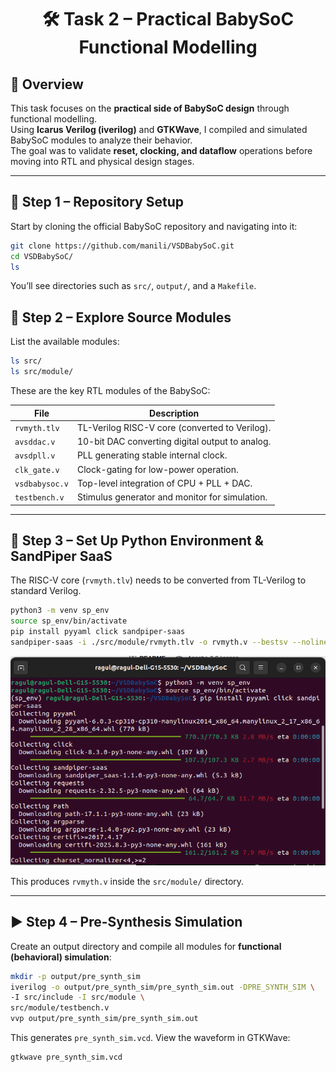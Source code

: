 <div align="center"> <h1>🛠️ Task 2 – Practical BabySoC Functional Modelling </h1></div>

## 📌 Overview  
This task focuses on the **practical side of BabySoC design** through functional modelling.  
Using **Icarus Verilog (iverilog)** and **GTKWave**, I compiled and simulated BabySoC modules to analyze their behavior.  
The goal was to validate **reset, clocking, and dataflow** operations before moving into RTL and physical design stages.  

---

## 🧩 Step 1 – Repository Setup

Start by cloning the official BabySoC repository and navigating into it:

```bash
git clone https://github.com/manili/VSDBabySoC.git
cd VSDBabySoC/
ls
```
You’ll see directories such as `src/`, `output/`, and a `Makefile`.

## 🧱 Step 2 – Explore Source Modules

List the available modules:

```bash
ls src/
ls src/module/
```

These are the key RTL modules of the BabySoC:

<div align="center">

| File           | Description                                     |
| -------------- | ----------------------------------------------- |
| `rvmyth.tlv`   | TL-Verilog RISC-V core (converted to Verilog).  |
| `avsddac.v`    | 10-bit DAC converting digital output to analog. |
| `avsdpll.v`    | PLL generating stable internal clock.           |
| `clk_gate.v`   | Clock-gating for low-power operation.           |
| `vsdbabysoc.v` | Top-level integration of CPU + PLL + DAC.       |
| `testbench.v`  | Stimulus generator and monitor for simulation.  |
</div>

---

## 🧠 Step 3 – Set Up Python Environment & SandPiper SaaS

The RISC-V core (`rvmyth.tlv`) needs to be converted from TL-Verilog to standard Verilog.

```bash
python3 -m venv sp_env
source sp_env/bin/activate
pip install pyyaml click sandpiper-saas
sandpiper-saas -i ./src/module/rvmyth.tlv -o rvmyth.v --bestsv --noline -p verilog --outdir ./src/module/
```
<p align="center">
  <img src="https://github.com/Ragul-2005/RAGUL_T_RISCV_SOC_TAPEOUT_VSD_Week_2/blob/main/Task%202/Images/Screenshot%20from%202025-10-04%2019-13-56.png?raw=true" width="600"/>
</p>

This produces `rvmyth.v` inside the `src/module/` directory.

---

## ▶️ Step 4 – Pre-Synthesis Simulation

Create an output directory and compile all modules for **functional (behavioral) simulation**:

```bash
mkdir -p output/pre_synth_sim
iverilog -o output/pre_synth_sim/pre_synth_sim.out -DPRE_SYNTH_SIM \
-I src/include -I src/module \
src/module/testbench.v
vvp output/pre_synth_sim/pre_synth_sim.out
```
This generates `pre_synth_sim.vcd`.
View the waveform in GTKWave:

```bash
gtkwave pre_synth_sim.vcd
```


